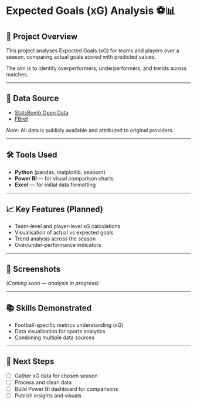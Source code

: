 # Expected Goals (xG) Analysis ⚽📊

## 📌 Project Overview
This project analyses Expected Goals (xG) for teams and players over a season, comparing actual goals scored with predicted values.

The aim is to identify overperformers, underperformers, and trends across matches.

---

## 📂 Data Source
- [StatsBomb Open Data](https://statsbomb.com/)
- [FBref](https://fbref.com/en/)

*Note:* All data is publicly available and attributed to original providers.

---

## 🛠 Tools Used
- **Python** (pandas, matplotlib, seaborn)
- **Power BI** — for visual comparison charts
- **Excel** — for initial data formatting

---

## 📈 Key Features (Planned)
- Team-level and player-level xG calculations
- Visualisation of actual vs expected goals
- Trend analysis across the season
- Over/under-performance indicators

---

## 📸 Screenshots
*(Coming soon — analysis in progress)*

---

## 📚 Skills Demonstrated
- Football-specific metrics understanding (xG)
- Data visualisation for sports analytics
- Combining multiple data sources

---

## 🚀 Next Steps
- [ ] Gather xG data for chosen season
- [ ] Process and clean data
- [ ] Build Power BI dashboard for comparisons
- [ ] Publish insights and visuals
